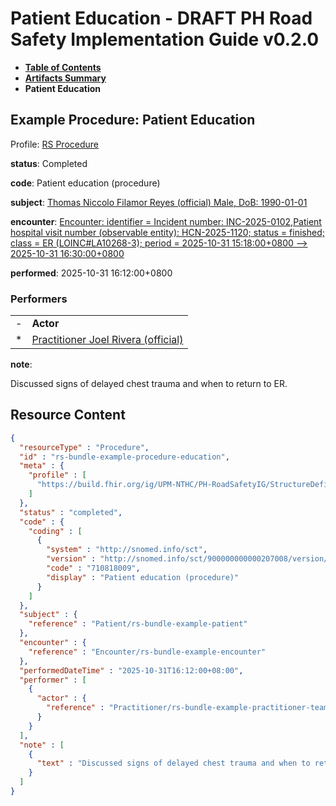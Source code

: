 # Patient Education - DRAFT PH Road Safety Implementation Guide v0.2.0

* [**Table of Contents**](toc.md)
* [**Artifacts Summary**](artifacts.md)
* **Patient Education**

## Example Procedure: Patient Education

Profile: [RS Procedure](StructureDefinition-rs-procedure.md)

**status**: Completed

**code**: Patient education (procedure)

**subject**: [Thomas Niccolo Filamor Reyes (official) Male, DoB: 1990-01-01](Patient-rs-bundle-example-patient.md)

**encounter**: [Encounter: identifier = Incident number: INC-2025-0102,Patient hospital visit number (observable entity): HCN-2025-1120; status = finished; class = ER (LOINC#LA10268-3); period = 2025-10-31 15:18:00+0800 --> 2025-10-31 16:30:00+0800](Encounter-rs-bundle-example-encounter.md)

**performed**: 2025-10-31 16:12:00+0800

### Performers

| | |
| :--- | :--- |
| - | **Actor** |
| * | [Practitioner Joel Rivera (official)](Practitioner-rs-bundle-example-practitioner-teamlead.md) |

**note**: 

> 

Discussed signs of delayed chest trauma and when to return to ER.




## Resource Content

```json
{
  "resourceType" : "Procedure",
  "id" : "rs-bundle-example-procedure-education",
  "meta" : {
    "profile" : [
      "https://build.fhir.org/ig/UPM-NTHC/PH-RoadSafetyIG/StructureDefinition/rs-procedure"
    ]
  },
  "status" : "completed",
  "code" : {
    "coding" : [
      {
        "system" : "http://snomed.info/sct",
        "version" : "http://snomed.info/sct/900000000000207008/version/20241001",
        "code" : "710818009",
        "display" : "Patient education (procedure)"
      }
    ]
  },
  "subject" : {
    "reference" : "Patient/rs-bundle-example-patient"
  },
  "encounter" : {
    "reference" : "Encounter/rs-bundle-example-encounter"
  },
  "performedDateTime" : "2025-10-31T16:12:00+08:00",
  "performer" : [
    {
      "actor" : {
        "reference" : "Practitioner/rs-bundle-example-practitioner-teamlead"
      }
    }
  ],
  "note" : [
    {
      "text" : "Discussed signs of delayed chest trauma and when to return to ER."
    }
  ]
}

```
